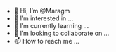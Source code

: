 - 👋 Hi, I’m @Maragm
- 👀 I’m interested in ...
- 🌱 I’m currently learning ...
- 💞️ I’m looking to collaborate on ...
- 📫 How to reach me ...

<!---
Maragm/Maragm is a ✨ special ✨ repository because its `README.md` (this file) appears on your GitHub profile.
You can click the Preview link to take a look at your changes.
--->
